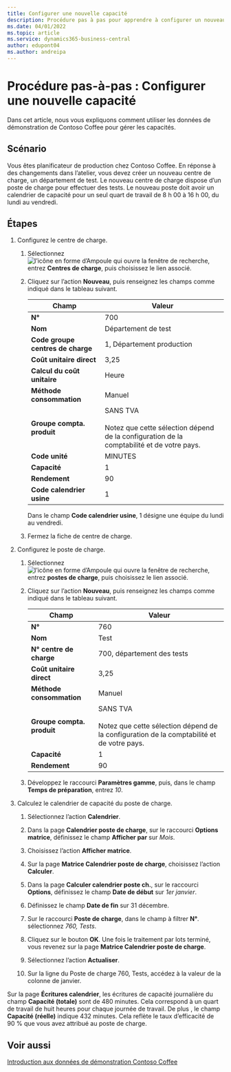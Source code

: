 ```yaml
---
title: Configurer une nouvelle capacité
description: Procédure pas à pas pour apprendre à configurer un nouveau centre de charge avec un calendrier de capacité pour un seul quart de travail dans Business Central.
ms.date: 04/01/2022
ms.topic: article
ms.service: dynamics365-business-central
author: edupont04
ms.author: andreipa
---
```


# <a name="walkthrough-set-up-new-capacity" />Procédure pas-à-pas : Configurer une nouvelle capacité

Dans cet article, nous vous expliquons comment utiliser les données de démonstration de Contoso Coffee pour gérer les capacités.  

## <a name="scenario" />Scénario

Vous êtes planificateur de production chez Contoso Coffee. En réponse à des changements dans l’atelier, vous devez créer un nouveau centre de charge, un département de test. Le nouveau centre de charge dispose d’un poste de charge pour effectuer des tests. Le nouveau poste doit avoir un calendrier de capacité pour un seul quart de travail de 8 h 00 à 16 h 00, du lundi au vendredi.  

## <a name="steps" />Étapes

1. Configurez le centre de charge.

    1. Sélectionnez ![l’icône en forme d’Ampoule qui ouvre la fenêtre de recherche](../../media/ui-search/search_small.png "Dites-moi ce que vous voulez faire"), entrez **Centres de charge**, puis choisissez le lien associé.  

    2. Cliquez sur l’action **Nouveau**, puis renseignez les champs comme indiqué dans le tableau suivant.  

        |Champ  |Valeur  |
        |---------|---------|
        |**N°** |700|
        |**Nom** |Département de test|
        |**Code groupe centres de charge** |1, Département production|
        |**Coût unitaire direct**|3,25|
        |**Calcul du coût unitaire**|Heure|
        |**Méthode consommation**|Manuel|
        |**Groupe compta. produit**|SANS TVA</br></br>Notez que cette sélection dépend de la configuration de la comptabilité et de votre pays.|
        |**Code unité** |MINUTES|
        |**Capacité** |1|
        |**Rendement** |90|
        |**Code calendrier usine** |1|

        Dans le champ **Code calendrier usine**, 1 désigne une équipe du lundi au vendredi.

    3. Fermez la fiche de centre de charge.

2. Configurez le poste de charge.

    1. Sélectionnez ![l’icône en forme d’Ampoule qui ouvre la fenêtre de recherche](../../media/ui-search/search_small.png "Dites-moi ce que vous voulez faire"), entrez **postes de charge**, puis choisissez le lien associé.  

    2. Cliquez sur l’action **Nouveau**, puis renseignez les champs comme indiqué dans le tableau suivant.  

        |Champ  |Valeur  |
        |---------|---------|
        |**N°** |760|
        |**Nom** |Test|
        |**N° centre de charge** |700, département des tests|
        |**Coût unitaire direct**|3,25|
        |**Méthode consommation**|Manuel|
        |**Groupe compta. produit**|SANS TVA</br></br>Notez que cette sélection dépend de la configuration de la comptabilité et de votre pays.|
        |**Capacité** |1|
        |**Rendement** |90|
    3. Développez le raccourci **Paramètres gamme**, puis, dans le champ **Temps de préparation**, entrez *10*.  

3. Calculez le calendrier de capacité du poste de charge.  

    1. Sélectionnez l’action **Calendrier**.  

    2. Dans la page **Calendrier poste de charge**, sur le raccourci **Options matrice**, définissez le champ **Afficher par** sur *Mois*.  

    3. Choisissez l’action **Afficher matrice**.  

    4. Sur la page **Matrice Calendrier poste de charge**, choisissez l’action **Calculer**.  

    5. Dans la page **Calculer calendrier poste ch.**, sur le raccourci **Options**, définissez le champ **Date de début** sur *1er janvier*.  

    6. Définissez le champ **Date de fin** sur 31 décembre.  

    7. Sur le raccourci **Poste de charge**, dans le champ à filtrer **N°**. sélectionnez *760, Tests*.  

    8. Cliquez sur le bouton **OK**. Une fois le traitement par lots terminé, vous revenez sur la page **Matrice Calendrier poste de charge**.  

    9. Sélectionnez l’action **Actualiser**.  

    10. Sur la ligne du Poste de charge 760, Tests, accédez à la valeur de la colonne de janvier.  

Sur la page **Écritures calendrier**, les écritures de capacité journalière du champ **Capacité (totale)** sont de 480 minutes. Cela correspond à un quart de travail de huit heures pour chaque journée de travail. De plus , le champ **Capacité (réelle)** indique 432 minutes. Cela reflète le taux d’efficacité de 90 % que vous avez attribué au poste de charge.  

## <a name="see-also" />Voir aussi

[Introduction aux données de démonstration Contoso Coffee](../contoso-coffee-intro.md)  
